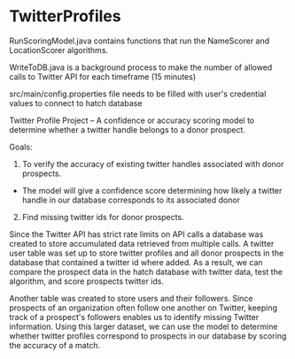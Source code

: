 # TwitterProfiles

RunScoringModel.java contains functions that run the NameScorer and LocationScorer algorithms. 

WriteToDB.java is a background process to make the number of allowed calls to Twitter API for each timeframe (15 minutes)


src/main/config.properties file needs to be filled with user's credential values to connect to hatch database


Twitter Profile Project – A confidence or accuracy scoring model to determine whether a twitter handle belongs to a donor prospect.

Goals:
1. To verify the accuracy of existing twitter handles associated with donor prospects.  
 - The model will give a confidence score determining how likely a twitter handle in our database corresponds to its associated donor

2. Find missing twitter ids for donor prospects.

Since the Twitter API has strict rate limits on API calls a database was created to store accumulated data retrieved from multiple calls.
A twitter user table was set up to store twitter profiles and all donor prospects in the database that contained a twitter id where added. As a result, we can compare the prospect data in the hatch database with twitter data, test the algorithm, and score prospects twitter ids.

Another table was created to store users and their followers. Since prospects of an organization often follow one another on Twitter, keeping track of a prospect's followers enables us to identify missing Twitter information. Using this larger dataset, we can use the model to determine whether twitter profiles correspond to prospects in our database by scoring the accuracy of a match. 

